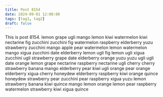 ```yaml
---
title: Post 8154
date: 2024-09-01 12:00:00
tags: [tag1, tag2]
draft: false
---
```

This is post 8154.
lemon
grape
ugli
mango
lemon
kiwi
watermelon
kiwi
nectarine
fig
zucchini
zucchini
fig
watermelon
raspberry
elderberry
yuzu
strawberry
zucchini
mango
apple
pear
watermelon
lemon
watermelon
mango
xigua
zucchini
date
elderberry
lemon
ugli
fig
lemon
ugli
xigua
zucchini
ugli
strawberry
grape
date
elderberry
orange
yuzu
yuzu
ugli
ugli
date
orange
lemon
grape
nectarine
raspberry
nectarine
ugli
cherry
cherry
strawberry
banana
mango
elderberry
pear
kiwi
ugli
orange
pear
orange
elderberry
xigua
cherry
honeydew
elderberry
raspberry
kiwi
orange
quince
honeydew
strawberry
pear
zucchini
pear
raspberry
xigua
yuzu
lemon
strawberry
banana
kiwi
quince
mango
lemon
orange
lemon
pear
raspberry
watermelon
strawberry
kiwi
xigua
quince
